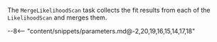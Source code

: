 The `MergeLikelihoodScan` task collects the fit results from each of the `LikelihoodScan` and merges them.

<div class="dhi_parameter_table">

--8<-- "content/snippets/parameters.md@-2,20,19,16,15,14,17,18"

</div>